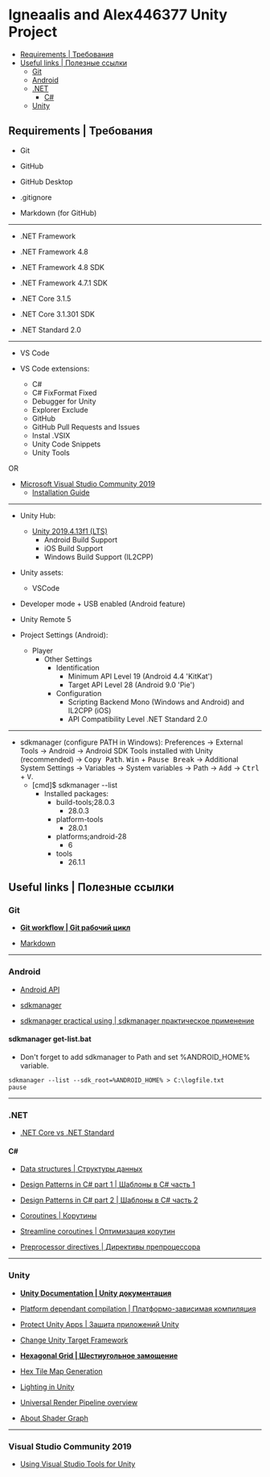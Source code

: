 # Igneaalis and Alex446377 Unity Project

  - [Requirements | Требования](#requirements--требования)
  - [Useful links | Полезные ссылки](#useful-links--полезные-ссылки)
    - [Git](#git)
    - [Android](#android)
    - [.NET](#net)
      - [C#](#c)
    - [Unity](#unity)

## Requirements | Требования

* Git

* GitHub

* GitHub Desktop

* .gitignore

* Markdown (for GitHub)

___

* .NET Framework

* .NET Framework 4.8

* .NET Framework 4.8 SDK

* .NET Framework 4.7.1 SDK

* .NET Core 3.1.5

* .NET Core 3.1.301 SDK

* .NET Standard 2.0

___

* VS Code

* VS Code extensions:
  * C#
  * C# FixFormat Fixed
  * Debugger for Unity
  * Explorer Exclude
  * GitHub
  * GitHub Pull Requests and Issues
  * Instal .VSIX
  * Unity Code Snippets
  * Unity Tools

OR

* [Microsoft Visual Studio Community 2019](https://visualstudio.microsoft.com/ru/thank-you-downloading-visual-studio/?sku=Community&rel=16)
  * [Installation Guide](VSC2019Installation.md)
___

* Unity Hub:
  * [Unity 2019.4.13f1 (LTS)](https://unity3d.com/unity/qa/lts-releases)
     * Android Build Support
     * iOS Build Support
     * Windows Build Support (IL2CPP)

* Unity assets:
  * VSCode

* Developer mode + USB enabled (Android feature)

* Unity Remote 5

* Project Settings (Android):
  * Player
      * Other Settings
         * Identification
            * Minimum API Level 19 (Android 4.4 'KitKat')
            * Target API Level 28 (Android 9.0 'Pie')
         * Configuration
            * Scripting Backend Mono (Windows and Android) and IL2CPP (iOS)
            * API Compatibility Level .NET Standard 2.0

___

* sdkmanager (configure PATH in Windows): Preferences -> External Tools -> Android -> Android SDK Tools installed with Unity (recommended) -> <kbd>Copy Path</kbd>. <kbd>Win</kbd> + <kbd>Pause Break</kbd> -> Additional System Settings -> Variables -> System variables -> Path -> <kbd>Add</kbd> -> <kbd>Ctrl</kbd> + <kbd>V</kbd>.
  * [cmd]$ sdkmanager --list
     * Installed packages:
        * build-tools;28.0.3
           * 28.0.3
        * platform-tools
           * 28.0.1
        * platforms;android-28
           * 6
        * tools
           * 26.1.1

## Useful links | Полезные ссылки

### Git

* **[Git workflow | Git рабочий цикл](https://docs.github.com/en/github/using-git)**

* [Markdown](https://guides.github.com/features/mastering-markdown/)

___

### Android

* [Android API](https://habr.com/ru/company/otus/blog/466367/)

* [sdkmanager](https://developer.android.com/studio/command-line/sdkmanager)

* [sdkmanager practical using | sdkmanager практическое применение](https://stackoverflow.com/questions/37505709/how-do-i-download-the-android-sdk-without-downloading-android-studio)

#### sdkmanager get-list.bat

* Don't forget to add sdkmanager to Path and set %ANDROID_HOME% variable.

```batch
sdkmanager --list --sdk_root=%ANDROID_HOME% > C:\logfile.txt
pause
```

___

### .NET

* [.NET Core vs .NET Standard](https://gosha20777.github.io/code/2018/02/22/dotnetcore/)

#### C#

  * [Data structures | Структуры данных](https://habr.com/ru/post/339656/)
  
  * [Design Patterns in C# part 1 | Шаблоны в C# часть 1](https://www.exceptionnotfound.net/introducing-the-daily-design-pattern/)
  
  * [Design Patterns in C# part 2 | Шаблоны в C# часть 2](https://www.dofactory.com/net/design-patterns)
  
  * [Coroutines | Корутины](https://habr.com/ru/post/216185/)
  
  * [Streamline coroutines | Оптимизация корутин](https://habr.com/ru/post/442622/)

  * [Preprocessor directives | Директивы препроцессора](https://docs.microsoft.com/ru-ru/dotnet/csharp/language-reference/preprocessor-directives/)

___

### Unity

* **[Unity Documentation | Unity документация](https://docs.unity3d.com/Manual/index.html)**

* [Platform dependant compilation | Платформо-зависимая компиляция](https://docs.unity3d.com/Manual/PlatformDependentCompilation.html)

* [Protect Unity Apps | Защита приложений Unity](https://habr.com/ru/post/266345/)

* [Change Unity Target Framework](https://gamedev.stackexchange.com/questions/166401/use-a-different-target-framework-version-in-a-unity-c-project-other-than-4-6)

* **[Hexagonal Grid | Шестиугольное замощение](https://www.youtube.com/watch?v=bcPqdCSGCls)**

* [Hex Tile Map Generation](https://www.youtube.com/watch?v=rjBD-4gNcfA)

* [Lighting in Unity](https://www.youtube.com/watch?v=VnG2gOKV9dw)

* [Universal Render Pipeline overview](https://docs.unity3d.com/Packages/com.unity.render-pipelines.universal@10.1/manual/index.html)

* [About Shader Graph](https://docs.unity3d.com/Packages/com.unity.shadergraph@10.1/manual/index.html)

___

### Visual Studio Community 2019

* [Using Visual Studio Tools for Unity](https://docs.microsoft.com/ru-ru/visualstudio/cross-platform/using-visual-studio-tools-for-unity?view=vs-2019)
